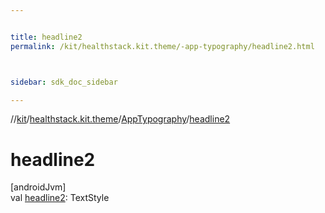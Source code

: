 ```yaml
---


title: headline2
permalink: /kit/healthstack.kit.theme/-app-typography/headline2.html



sidebar: sdk_doc_sidebar

---
```



//[kit](/kit.html)/[healthstack.kit.theme](../index.html)/[AppTypography](index.html)/[headline2](headline2.html)



# headline2



[androidJvm]\
val [headline2](headline2.html): TextStyle






